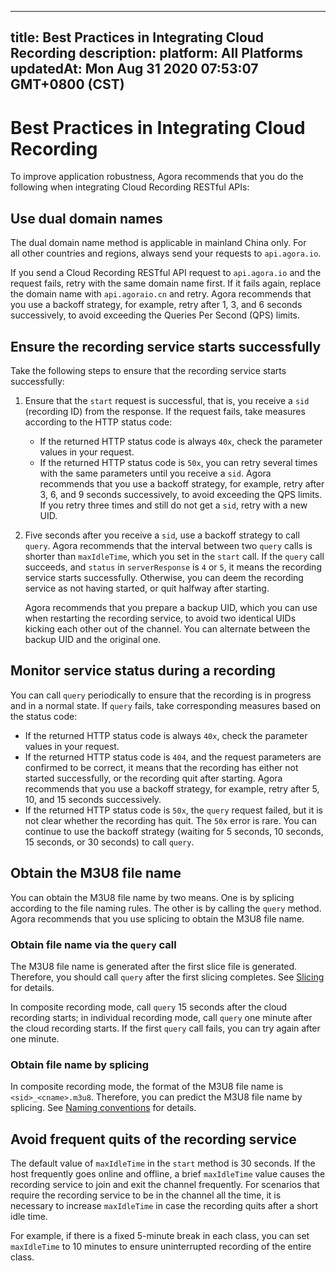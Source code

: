 
---
title: Best Practices in Integrating Cloud Recording
description: 
platform: All Platforms
updatedAt: Mon Aug 31 2020 07:53:07 GMT+0800 (CST)
---
# Best Practices in Integrating Cloud Recording
To improve application robustness, Agora recommends that you do the following when integrating Cloud Recording RESTful APIs:

## Use dual domain names

<div class="alert note">The dual domain name method is applicable in mainland China only. For all other countries and regions, always send your requests to <code>api.agora.io</code>.</div>

If you send a Cloud Recording RESTful API request to `api.agora.io` and the request fails, retry with the same domain name first. If it fails again, replace the domain name with `api.agoraio.cn` and retry. Agora recommends that you use a backoff strategy, for example, retry after 1, 3, and 6 seconds successively, to avoid exceeding the Queries Per Second (QPS) limits.

## Ensure the recording service starts successfully

Take the following steps to ensure that the recording service starts successfully:

1. Ensure that the `start` request is successful, that is, you receive a `sid` (recording ID) from the response. If the request fails, take measures according to the HTTP status code:

   - If the returned HTTP status code is always `40x`, check the parameter values in your request.
   - If the returned HTTP status code is `50x`, you can retry several times with the same parameters until you receive a `sid`. Agora recommends that you use a backoff strategy, for example, retry after 3, 6, and 9 seconds successively, to avoid exceeding the QPS limits. If you retry three times and still do not get a `sid`, retry with a new UID.

2. Five seconds after you receive a `sid`, use a backoff strategy to call `query`. Agora recommends that the interval between two `query` calls is shorter than `maxIdleTime`, which you set in the `start` call. If the `query` call succeeds, and `status` in `serverResponse` is `4` or `5`, it means the recording service starts successfully. Otherwise, you can deem the recording service as not having started, or quit halfway after starting.

   <div class="alert note">Agora recommends that you prepare a backup UID, which you can use when restarting the recording service, to avoid two identical UIDs kicking each other out of the channel. You can alternate between the backup UID and the original one.</div>

## Monitor service status during a recording

You can call `query` periodically to ensure that the recording is in progress and in a normal state. If `query` fails, take corresponding measures based on the status code:

- If the returned HTTP status code is always `40x`, check the parameter values in your request.
- If the returned HTTP status code is `404`, and the request parameters are confirmed to be correct, it means that the recording has either not started successfully, or the recording quit after starting. Agora recommends that you use a backoff strategy, for example, retry after 5, 10, and 15 seconds successively.
- If the returned HTTP status code is `50x`, the `query` request failed, but it is not clear whether the recording has quit. The `50x` error is rare. You can continue to use the backoff strategy (waiting for 5 seconds, 10 seconds, 15 seconds, or 30 seconds) to call `query`.

## Obtain the M3U8 file name

You can obtain the M3U8 file name by two means. One is by splicing according to the file naming rules. The other is by calling the `query` method. Agora recommends that you use splicing to obtain the M3U8 file name.

### Obtain file name via the `query` call

The M3U8 file name is generated after the first slice file is generated. Therefore, you should call `query` after the first slicing completes. See [Slicing](https://docs.agora.io/en/cloud-recording/cloud_recording_manage_files#slicing) for details.

In composite recording mode, call `query` 15 seconds after the cloud recording starts; in individual recording mode, call `query` one minute after the cloud recording starts. If the first `query` call fails, you can try again after one minute.

### Obtain file name by splicing

In composite recording mode, the format of the M3U8 file name is `<sid>_<cname>.m3u8`. Therefore, you can predict the M3U8 file name by splicing. See [Naming conventions](https://docs.agora.io/en/cloud-recording/cloud_recording_manage_files#合流模式) for details.

## Avoid frequent quits of the recording service

The default value of `maxIdleTime` in the `start` method is 30 seconds. If the host frequently goes online and offline, a brief `maxIdleTime` value causes the recording service to join and exit the channel frequently. For scenarios that require the recording service to be in the channel all the time, it is necessary to increase `maxIdleTime` in case the recording quits after a short idle time.

For example, if there is a fixed 5-minute break in each class, you can set `maxIdleTime` to 10 minutes to ensure uninterrupted recording of the entire class.
